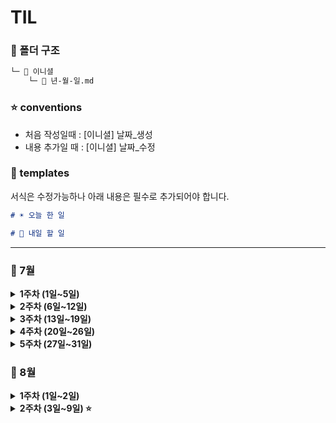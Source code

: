 # TIL

### 📂 폴더 구조
```bash
└─ 📁 이니셜
    └─ 📄 년-월-일.md
```

### ⭐ conventions
- 처음 작성일때 : [이니셜] 날짜_생성
- 내용 추가일 때 : [이니셜] 날짜_수정

### 📜 templates
서식은 수정가능하나 아래 내용은 필수로 추가되어야 합니다.

```md
# ☀️ 오늘 한 일

# 🚩 내일 할 일
```

----

### 📅 7월

<details>
  <summary><b>1주차 (1일~5일)</b></summary>

| 날짜 | 민선 | 시원 | 기종 | 석희 | 성민 | 민수 |
|-------------|:---:|:---:|:---:|:---:|:---:|:---:|
| **2일 (수)** | [📄](https://github.com/BE14-Early-Bird/TIL/blob/main/JMS/2025-07-02.md) | [📄](https://github.com/BE14-Early-Bird/TIL/blob/main/JSW/2025-07-02.md) | [📄](https://github.com/BE14-Early-Bird/TIL/blob/main/KKJ/2025-07-02.md) | [📄](https://github.com/BE14-Early-Bird/TIL/blob/main/KSH/2025-07-02.md) | [📄](https://github.com/BE14-Early-Bird/TIL/blob/main/KSM/2025-07-02.md) |     |
| **3일 (목)** | [📄](https://github.com/BE14-Early-Bird/TIL/blob/main/JMS/2025-07-03.md) | [📄](https://github.com/BE14-Early-Bird/TIL/blob/main/JSW/2025-07-03.md) | [📄](https://github.com/BE14-Early-Bird/TIL/blob/main/KKJ/2025-07-03.md) | [📄](https://github.com/BE14-Early-Bird/TIL/blob/main/KSH/2025-07-03.md) | [📄](https://github.com/BE14-Early-Bird/TIL/blob/main/KSM/2025-07-03.md) | [📄](https://github.com/BE14-Early-Bird/TIL/blob/main/MSK/2025-07-03.md) |
| **4일 (금)** | [📄](https://github.com/BE14-Early-Bird/TIL/blob/main/JMS/2025-07-04.md) | [📄](https://github.com/BE14-Early-Bird/TIL/blob/main/JSW/2025-07-04.md) | [📄](https://github.com/BE14-Early-Bird/TIL/blob/main/KKJ/2025-07-04.md) | [📄](https://github.com/BE14-Early-Bird/TIL/blob/main/KSH/2025-07-04.md) | [📄](https://github.com/BE14-Early-Bird/TIL/blob/main/KSM/2025-07-04.md) | [📄](https://github.com/BE14-Early-Bird/TIL/blob/main/MSK/2025-07-04.md) |
| **5일 (토)** |     |     | [📄](https://github.com/BE14-Early-Bird/TIL/blob/main/KKJ/2025-07-05.md) |     |     |     |

</details>

<details>
  <summary><b>2주차 (6일~12일)</b></summary>

| 날짜 | 민선 | 시원 | 기종 | 석희 | 성민 | 민수 |
|-------------|:---:|:---:|:---:|:---:|:---:|:---:|
| **6일 (일)** |     |     | [📄](https://github.com/BE14-Early-Bird/TIL/blob/main/KKJ/2025-07-06.md) | [📄](https://github.com/BE14-Early-Bird/TIL/blob/main/KSH/2025-07-06.md) |     |     |
| **7일 (월)** | [📄](https://github.com/BE14-Early-Bird/TIL/blob/main/JMS/2025-07-07.md) | [📄](https://github.com/BE14-Early-Bird/TIL/blob/main/JSW/2025-07-07.md) | [📄](https://github.com/BE14-Early-Bird/TIL/blob/main/KKJ/2025-07-07.md) | [📄](https://github.com/BE14-Early-Bird/TIL/blob/main/KSH/2025-07-07.md) | [📄](https://github.com/BE14-Early-Bird/TIL/blob/main/KSM/2025-07-07.md) | [📄](https://github.com/BE14-Early-Bird/TIL/blob/main/MSK/2025-07-07.md) |
| **8일 (화)** | [📄](https://github.com/BE14-Early-Bird/TIL/blob/main/JMS/2025-07-08.md) | [📄](https://github.com/BE14-Early-Bird/TIL/blob/main/JSW/2025-07-08.md) | [📄](https://github.com/BE14-Early-Bird/TIL/blob/main/KKJ/2025-07-08.md) | [📄](https://github.com/BE14-Early-Bird/TIL/blob/main/KSH/2025-07-08.md) | [📄](https://github.com/BE14-Early-Bird/TIL/blob/main/KSM/2025-07-08.md) | [📄](https://github.com/BE14-Early-Bird/TIL/blob/main/MSK/2025-07-08.md) |
| **9일 (수)** | [📄](https://github.com/BE14-Early-Bird/TIL/blob/main/JMS/2025-07-09.md) | [📄](https://github.com/BE14-Early-Bird/TIL/blob/main/JSW/2025-07-09.md) | [📄](https://github.com/BE14-Early-Bird/TIL/blob/main/KKJ/2025-07-09.md) | [📄](https://github.com/BE14-Early-Bird/TIL/blob/main/KSH/2025-07-09.md) | [📄](https://github.com/BE14-Early-Bird/TIL/blob/main/KSM/2025-07-09.md) | [📄](https://github.com/BE14-Early-Bird/TIL/blob/main/MSK/2025-07-09.md) |
| **10일 (목)** | [📄](https://github.com/BE14-Early-Bird/TIL/blob/main/JMS/2025-07-10.md) | [📄](https://github.com/BE14-Early-Bird/TIL/blob/main/JSW/2025-07-10.md) | [📄](https://github.com/BE14-Early-Bird/TIL/blob/main/KKJ/2025-07-10.md) | [📄](https://github.com/BE14-Early-Bird/TIL/blob/main/KSH/2025-07-10.md) | [📄](https://github.com/BE14-Early-Bird/TIL/blob/main/KSM/2025-07-10.md) | [📄](https://github.com/BE14-Early-Bird/TIL/blob/main/MSK/2025-07-10.md) |
| **11일 (금)** | [📄](https://github.com/BE14-Early-Bird/TIL/blob/main/JMS/2025-07-11.md) | [📄](https://github.com/BE14-Early-Bird/TIL/blob/main/JSW/2025-07-11.md) | [📄](https://github.com/BE14-Early-Bird/TIL/blob/main/KKJ/2025-07-11.md) | [📄](https://github.com/BE14-Early-Bird/TIL/blob/main/KSH/2025-07-11.md) |     | [📄](https://github.com/BE14-Early-Bird/TIL/blob/main/MSK/2025-07-11.md) |
| **12일 (토)** |     |     | [📄](https://github.com/BE14-Early-Bird/TIL/blob/main/KKJ/2025-07-12.md) | [📄](https://github.com/BE14-Early-Bird/TIL/blob/main/KSH/2025-07-12.md) | [📄](https://github.com/BE14-Early-Bird/TIL/blob/main/KSM/2025-07-12.md) |     |

</details>

<details>
  <summary><b>3주차 (13일~19일)</b></summary>

| 날짜 | 민선 | 시원 | 기종 | 석희 | 성민 | 민수 |
|-------------|:---:|:---:|:---:|:---:|:---:|:---:|
| **13일 (일)** |     |     | [📄](https://github.com/BE14-Early-Bird/TIL/blob/main/KKJ/2025-07-13.md) | [📄](https://github.com/BE14-Early-Bird/TIL/blob/main/KSH/2025-07-13.md) |     | [📄](https://github.com/BE14-Early-Bird/TIL/blob/main/MSK/2025-07-13.md) |
| **14일 (월)** | [📄](https://github.com/BE14-Early-Bird/TIL/blob/main/JMS/2025-07-14.md) | [📄](https://github.com/BE14-Early-Bird/TIL/blob/main/JSW/2025-07-14.md) | [📄](https://github.com/BE14-Early-Bird/TIL/blob/main/KKJ/2025-07-14.md) | [📄](https://github.com/BE14-Early-Bird/TIL/blob/main/KSH/2025-07-14.md) | [📄](https://github.com/BE14-Early-Bird/TIL/blob/main/KSM/2025-07-14.md) |     |
| **15일 (화)** | [📄](https://github.com/BE14-Early-Bird/TIL/blob/main/JMS/2025-07-15.md) | [📄](https://github.com/BE14-Early-Bird/TIL/blob/main/JSW/2025-07-15.md) | [📄](https://github.com/BE14-Early-Bird/TIL/blob/main/KKJ/2025-07-15.md) | [📄](https://github.com/BE14-Early-Bird/TIL/blob/main/KSH/2025-07-15.md) | [📄](https://github.com/BE14-Early-Bird/TIL/blob/main/KSM/2025-07-15.md) | [📄](https://github.com/BE14-Early-Bird/TIL/blob/main/MSK/2025-07-15.md) |
| **16일 (수)** | [📄](https://github.com/BE14-Early-Bird/TIL/blob/main/JMS/2025-07-16.md) | [📄](https://github.com/BE14-Early-Bird/TIL/blob/main/JSW/2025-07-16.md) | [📄](https://github.com/BE14-Early-Bird/TIL/blob/main/KKJ/2025-07-16.md) | [📄](https://github.com/BE14-Early-Bird/TIL/blob/main/KSH/2025-07-16.md) | [📄](https://github.com/BE14-Early-Bird/TIL/blob/main/KSM/2025-07-16.md) | [📄](https://github.com/BE14-Early-Bird/TIL/blob/main/MSK/2025-07-16.md) |
| **17일 (목)** | [📄](https://github.com/BE14-Early-Bird/TIL/blob/main/JMS/2025-07-17.md) | [📄](https://github.com/BE14-Early-Bird/TIL/blob/main/JSW/2025-07-17.md) | [📄](https://github.com/BE14-Early-Bird/TIL/blob/main/KKJ/2025-07-17.md) | [📄](https://github.com/BE14-Early-Bird/TIL/blob/main/KSH/2025-07-17.md) | [📄](https://github.com/BE14-Early-Bird/TIL/blob/main/KSM/2025-07-17.md) | [📄](https://github.com/BE14-Early-Bird/TIL/blob/main/MSK/2025-07-17.md) |
| **18일 (금)** | [📄](https://github.com/BE14-Early-Bird/TIL/blob/main/JMS/2025-07-18.md) | [📄](https://github.com/BE14-Early-Bird/TIL/blob/main/JSW/2025-07-18.md) | [📄](https://github.com/BE14-Early-Bird/TIL/blob/main/KKJ/2025-07-18.md) | [📄](https://github.com/BE14-Early-Bird/TIL/blob/main/KSH/2025-07-18.md) | [📄](https://github.com/BE14-Early-Bird/TIL/blob/main/KSM/2025-07-18.md) | [📄](https://github.com/BE14-Early-Bird/TIL/blob/main/MSK/2025-07-18.md) |
| **19일 (토)** | [📄](https://github.com/BE14-Early-Bird/TIL/blob/main/JMS/2025-07-19.md) |     |     |     |     |     |

</details>

<details>
  <summary><b>4주차 (20일~26일)</b></summary>

| 날짜 | 민선 | 시원 | 기종 | 석희 | 성민 | 민수 |
|-------------|:---:|:---:|:---:|:---:|:---:|:---:|
| **21일 (월)** | [📄](https://github.com/BE14-Early-Bird/TIL/blob/main/JMS/2025-07-21.md) |     |     | [📄](https://github.com/BE14-Early-Bird/TIL/blob/main/KSH/2025-07-21.md) | [📄](https://github.com/BE14-Early-Bird/TIL/blob/main/KSM/2025-07-21.md) |     |
| **22일 (화)** | [📄](https://github.com/BE14-Early-Bird/TIL/blob/main/JMS/2025-07-22.md) |     | [📄](https://github.com/BE14-Early-Bird/TIL/blob/main/KKJ/2025-07-22.md) | [📄](https://github.com/BE14-Early-Bird/TIL/blob/main/KSH/2025-07-22.md) | [📄](https://github.com/BE14-Early-Bird/TIL/blob/main/KSM/2025-07-22.md) |     |
| **23일 (수)** | [📄](https://github.com/BE14-Early-Bird/TIL/blob/main/JMS/2025-07-23.md) |     | [📄](https://github.com/BE14-Early-Bird/TIL/blob/main/KKJ/2025-07-23.md) | [📄](https://github.com/BE14-Early-Bird/TIL/blob/main/KSH/2025-07-23.md) | [📄](https://github.com/BE14-Early-Bird/TIL/blob/main/KSM/2025-07-23.md) |     |
| **24일 (목)** |     |     | [📄](https://github.com/BE14-Early-Bird/TIL/blob/main/KKJ/2025-07-24.md) | [📄](https://github.com/BE14-Early-Bird/TIL/blob/main/KSH/2025-07-24.md) | [📄](https://github.com/BE14-Early-Bird/TIL/blob/main/KSM/2025-07-24.md) |     |
| **25일 (금)** | [📄](https://github.com/BE14-Early-Bird/TIL/blob/main/JMS/2025-07-25.md) |     | [📄](https://github.com/BE14-Early-Bird/TIL/blob/main/KKJ/2025-07-25.md) | [📄](https://github.com/BE14-Early-Bird/TIL/blob/main/KSH/2025-07-25.md) | [📄](https://github.com/BE14-Early-Bird/TIL/blob/main/KSM/2025-07-25.md) | [📄](https://github.com/BE14-Early-Bird/TIL/blob/main/MSK/2025-07-25.md) |

</details>

<details>
  <summary><b>5주차 (27일~31일)</b></summary>

| 날짜 | 민선 | 시원 | 기종 | 석희 | 성민 | 민수 |
|-------------|:---:|:---:|:---:|:---:|:---:|:---:|
| **28일 (월)** |     | [📄](https://github.com/BE14-Early-Bird/TIL/blob/main/JSW/2025-07-28.md) | [📄](https://github.com/BE14-Early-Bird/TIL/blob/main/KKJ/2025-07-28.md) |     | [📄](https://github.com/BE14-Early-Bird/TIL/blob/main/KSM/2025-07-28.md) |     |
| **29일 (화)** | [📄](https://github.com/BE14-Early-Bird/TIL/blob/main/JMS/2025-07-29.md) | [📄](https://github.com/BE14-Early-Bird/TIL/blob/main/JSW/2025-07-29.md) | [📄](https://github.com/BE14-Early-Bird/TIL/blob/main/KKJ/2025-07-29.md) | [📄](https://github.com/BE14-Early-Bird/TIL/blob/main/KSH/2025-07-29.md) | [📄](https://github.com/BE14-Early-Bird/TIL/blob/main/KSM/2025-07-29.md) |     |
| **30일 (수)** |     | [📄](https://github.com/BE14-Early-Bird/TIL/blob/main/JSW/2025-07-30.md) | [📄](https://github.com/BE14-Early-Bird/TIL/blob/main/KKJ/2025-07-30.md) | [📄](https://github.com/BE14-Early-Bird/TIL/blob/main/KSH/2025-07-30.md) | [📄](https://github.com/BE14-Early-Bird/TIL/blob/main/KSM/2025-07-30.md) |     |
| **31일 (목)** |     | [📄](https://github.com/BE14-Early-Bird/TIL/blob/main/JSW/2025-07-31.md) |     | [📄](https://github.com/BE14-Early-Bird/TIL/blob/main/KSH/2025-07-31.md) | [📄](https://github.com/BE14-Early-Bird/TIL/blob/main/KSM/2025-07-31.md) | [📄](https://github.com/BE14-Early-Bird/TIL/blob/main/MSK/2025-07-31.md) |

</details>

### 📅 8월

<details>
  <summary><b>1주차 (1일~2일)</b></summary>

| 날짜 | 민선 | 시원 | 기종 | 석희 | 성민 | 민수 |
|-------------|:---:|:---:|:---:|:---:|:---:|:---:|
| **1일 (금)** |     | [📄](https://github.com/BE14-Early-Bird/TIL/blob/main/JSW/2025-08-01.md) | [📄](https://github.com/BE14-Early-Bird/TIL/blob/main/KKJ/2025-08-01.md) | [📄](https://github.com/BE14-Early-Bird/TIL/blob/main/KSH/2025-08-01.md) | [📄](https://github.com/BE14-Early-Bird/TIL/blob/main/KSM/2025-08-01.md) | [📄](https://github.com/BE14-Early-Bird/TIL/blob/main/MSK/2025-08-01.md) |

</details>

<details>
  <summary><b>2주차 (3일~9일) ⭐</b></summary>

| 날짜 | 민선 | 시원 | 기종 | 석희 | 성민 | 민수 |
|-------------|:---:|:---:|:---:|:---:|:---:|:---:|
| **4일 (월)** | [📄](https://github.com/BE14-Early-Bird/TIL/blob/main/JMS/2025-08-04.md) |     |     |     |     |     |

</details>

